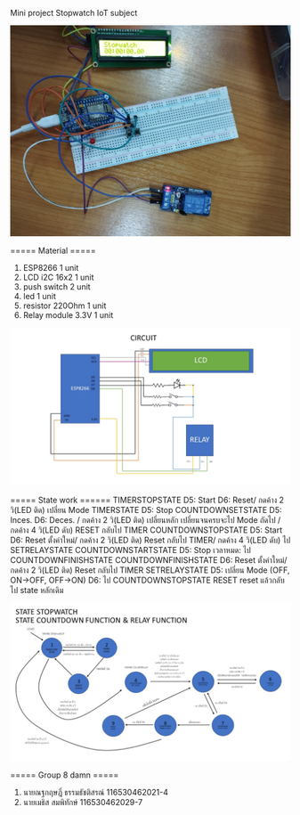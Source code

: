 Mini project Stopwatch IoT subject

![alt text](https://github.com/MeRrai333/esp8266StopwatchGroup8/blob/main/image/Image.jpg?raw=true)

===== Material =====
1. ESP8266 1 unit
2. LCD i2C 16x2 1 unit 
3. push switch 2 unit
4. led 1 unit
5. resistor 220Ohm 1 unit
6. Relay module 3.3V 1 unit

![alt text](https://github.com/MeRrai333/esp8266StopwatchGroup8/blob/main/image/Schematic.JPG?raw=true)

===== State work ======
TIMERSTOPSTATE
  D5: Start
  D6: Reset/ กดค้าง 2 วิ(LED ติด) เปลี่ยน Mode
TIMERSTATE
  D5: Stop
COUNTDOWNSETSTATE
  D5: Inces.
  D6: Deces. / กดค้าง 2 วิ(LED ติด) เปลี่ยนหลัก เปลี่ยนจนครบจะไป Mode ถัดไป / กดค้าง 4 วิ(LED ดับ) RESET กลับไป TIMER
COUNTDOWNSTOPSTATE
  D5: Start
  D6: Reset ตั้งค่าใหม่/ กดค้าง 2 วิ(LED ติด) Reset กลับไป TIMER/ กดค้าง 4 วิ(LED ดับ) ไป SETRELAYSTATE
COUNTDOWNSTARTSTATE
  D5: Stop
  เวลาหมด: ไป COUNTDOWNFINISHSTATE
COUNTDOWNFINISHSTATE
  D6: Reset ตั้งค่าใหม่/ กดค้าง 2 วิ(LED ติด) Reset กลับไป TIMER
SETRELAYSTATE
  D5: เปลี่ยน Mode (OFF, ON->OFF, OFF->ON)
D6: ไป COUNTDOWNSTOPSTATE
RESET
  reset แล้วกลับไป state หลักเดิม

![alt text](https://github.com/MeRrai333/esp8266StopwatchGroup8/blob/main/image/State.JPG?raw=true)

===== Group 8 damn =====
1. นายณฐกฤษฎิ์ ธรรมธัชติสรณ์ 116530462021-4
2. นายเมธิส สมพิทักษ์ 116530462029-7
